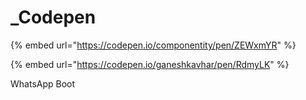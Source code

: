 # \_Codepen

{% embed url="https://codepen.io/componentity/pen/ZEWxmYR" %}

{% embed url="https://codepen.io/ganeshkavhar/pen/RdmyLK" %}

WhatsApp Boot

